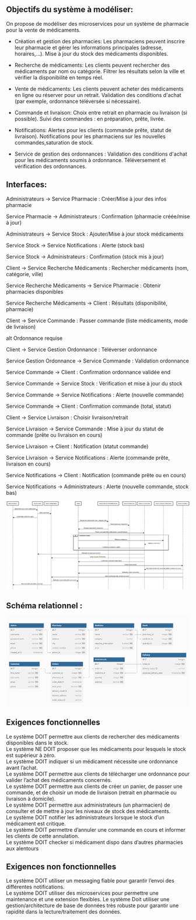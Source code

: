 ## Objectifs du système à modéliser: 
On propose de modéliser des microservices pour un système de pharmacie pour la vente de médicaments.

* Création et gestion des pharmacies:
 Les pharmaciens peuvent inscrire leur pharmacie et gérer les informations principales (adresse, horaires,...).
 Mise à jour du stock des médicaments disponibles.

* Recherche de médicaments:
 Les clients peuvent rechercher des médicaments par nom ou catégorie.
 Filtrer les résultats selon la ville et vérifier la disponibilité en temps réel.

* Vente de médicaments:
 Les clients peuvent acheter des médicaments en ligne ou réserver pour un retrait.
 Validation des conditions d'achat (par exemple, ordonnance téléversée si nécessaire).
 
* Commande et livraison:
 Choix entre retrait en pharmacie ou livraison (si possible).
 Suivi des commandes : en préparation, prête, livrée.
 
* Notifications:
 Alertes pour les clients (commande prête, statut de livraison).
 Notifications pour les pharmaciens sur les nouvelles commandes,saturation de stock.

* Service de gestion des ordonnances :
 Validation des conditions d'achat pour les médicaments soumis à ordonnance.
 Téléversement et vérification des ordonnances.

## Interfaces: 
Administrateurs -> Service Pharmacie : Créer/Mise à jour des infos pharmacie

Service Pharmacie -> Administrateurs : Confirmation (pharmacie créée/mise à jour)


Administrateurs -> Service Stock : Ajouter/Mise à jour stock médicaments

Service Stock -> Service Notifications : Alerte (stock bas)

Service Stock -> Administrateurs : Confirmation (stock mis à jour)



Client -> Service Recherche Médicaments : Rechercher médicaments (nom, catégorie, ville)

Service Recherche Médicaments -> Service Pharmacie : Obtenir pharmacies disponibles

Service Recherche Médicaments -> Client : Résultats (disponibilité, pharmacie)



Client -> Service Commande : Passer commande (liste médicaments, mode de livraison)

alt Ordonnance requise

Client -> Service Gestion Ordonnance : Téléverser ordonnance

Service Gestion Ordonnance -> Service Commande : Validation ordonnance

Service Commande -> Client : Confirmation ordonnance validée
end



Service Commande -> Service Stock : Vérification et mise à jour du stock

Service Commande -> Service Notifications : Alerte (nouvelle commande)

Service Commande -> Client : Confirmation commande (total, statut)



Client -> Service Livraison : Choisir livraison/retrait

Service Livraison -> Service Commande : Mise à jour du statut de commande (prête ou livraison en cours)

Service Livraison -> Client : Notification (statut commande)



Service Livraison -> Service Notifications : Alerte (commande prête, livraison en cours)

Service Notifications -> Client : Notification (commande prête ou en cours)

Service Notifications -> Administrateurs : Alerte (nouvelle commande, stock bas)

![DiagSequence.png](DiagSequence.png)


## Schéma relationnel :
![SchemaRelationnel.png](SchemaRelationnel.png)


## Exigences fonctionnelles
Le système DOIT permettre aux clients de rechercher des médicaments disponibles dans le stock.  
Le système NE DOIT proposer que les médicaments pour lesquels le stock est supérieur à zéro.  
Le système DOIT indiquer si un médicament nécessite une ordonnance avant l’achat.  
Le système DOIT permettre aux clients de télécharger une ordonnance pour valider l’achat des médicaments concernés.  
Le système DOIT permettre aux clients de créer un panier, de passer une commande, et de choisir un mode de livraison (retrait en pharmacie ou livraison à domicile).   
Le système DOIT permettre aux administrateurs (un pharmacien) de consulter et de mettre à jour les niveaux de stock des médicaments.  
Le système DOIT notifier les administrateurs lorsque le stock d’un médicament est critique.  
Le système DOIT permettre d’annuler une commande en cours et informer les clients de cette annulation.  
Le système DOIT checker si médicament dispo dans d’autres pharmacies aux alentours

## Exigences non fonctionnelles

Le système DOIT utiliser un messaging fiable pour garantir l’envoi des différentes notifications.   
Le système DOIT utiliser des microservices pour permettre une maintenance et une extension flexibles.
Le système Doit utiliser une gestion/architecture de base de données très robuste pour garantir une rapidité dans la lecture/traitement des données.
